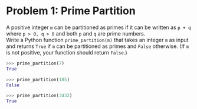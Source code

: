 # Problem 1: Prime Partition

A positive integer `m` can be partitioned as primes if it can be written as `p + q` where `p > 0, q > 0` and both `p` and `q` are prime numbers. <br>
Write a Python function `prime_partition(m)` that takes an integer `m` as input and returns `True` if `m` can be partitioned as primes and `False` otherwise. (If `m` is not positive, your function should return `False`.)

```python
>>> prime_partition(7)
True

>>> prime_partition(185)
False

>>> prime_partition(3432)
True
```
